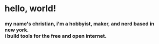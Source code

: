 # hello, world!
### my name's christian, i'm a hobbyist, maker, and nerd based in new york. <br> i build tools for the free and open internet.
